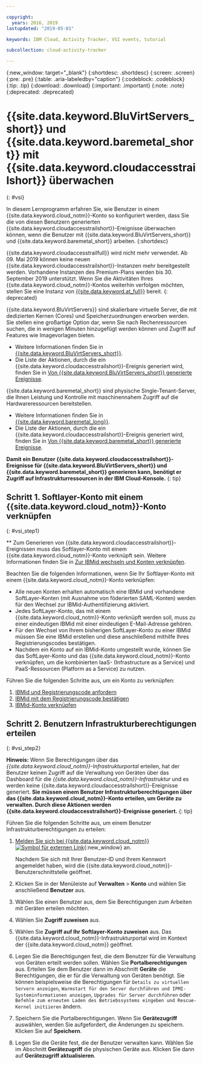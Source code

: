 ```yaml
---

copyright:
  years: 2016, 2019
lastupdated: "2019-05-01"

keywords: IBM Cloud, Activity Tracker, VSI events, tutorial

subcollection: cloud-activity-tracker

---
```


{:new_window: target="_blank"}
{:shortdesc: .shortdesc}
{:screen: .screen}
{:pre: .pre}
{:table: .aria-labeledby="caption"}
{:codeblock: .codeblock}
{:tip: .tip}
{:download: .download}
{:important: .important}
{:note: .note}
{:deprecated: .deprecated}


# {{site.data.keyword.BluVirtServers_short}} und {{site.data.keyword.baremetal_short}} mit {{site.data.keyword.cloudaccesstrailshort}} überwachen
{: #vsi}

In diesem Lernprogramm erfahren Sie, wie Benutzer in einem {{site.data.keyword.cloud_notm}}-Konto so konfiguriert werden, dass Sie die von diesen Benutzern generierten {{site.data.keyword.cloudaccesstrailshort}}-Ereignisse überwachen können, wenn die Benutzer mit {{site.data.keyword.BluVirtServers_short}} und {{site.data.keyword.baremetal_short}} arbeiten.
{:shortdesc}

{{site.data.keyword.cloudaccesstrailfull}} wird nicht mehr verwendet. Ab 09. Mai 2019 können keine neuen {{site.data.keyword.cloudaccesstrailshort}}-Instanzen mehr bereitgestellt werden. Vorhandene Instanzen des Premium-Plans werden bis 30. September 2019 unterstützt. Wenn Sie die Aktivitäten Ihres {{site.data.keyword.cloud_notm}}-Kontos weiterhin verfolgen möchten, stellen Sie eine Instanz von [{{site.data.keyword.at_full}}](/docs/services/Activity-Tracker-with-LogDNA?topic=logdnaat-getting-started#getting-started) bereit.
{: deprecated}

{{site.data.keyword.BluVirtServers}} sind skalierbare virtuelle Server, die mit dedizierten Kernen (Cores) und Speicherzuordnungen erworben werden. Sie stellen eine großartige Option dar, wenn Sie nach Rechenressourcen suchen, die in wenigen Minuten hinzugefügt werden können und Zugriff auf Features wie Imagevorlagen bieten. 
* Weitere Informationen finden Sie in [{{site.data.keyword.BluVirtServers_short}}](/docs/vsi?topic=virtual-servers-about-virtual-servers#about-virtual-servers). 
* Die Liste der Aktionen, durch die ein {{site.data.keyword.cloudaccesstrailshort}}-Ereignis generiert wird, finden Sie in [Von {{site.data.keyword.BluVirtServers_short}} generierte Ereignisse](/docs/vsi?topic=virtual-servers-at_events#at_events).

{{site.data.keyword.baremetal_short}} sind physische Single-Tenant-Server, die Ihnen Leistung und Kontrolle mit maschinennahem Zugriff auf die Hardwareressourcen bereitstellen. 
* Weitere Informationen finden Sie in [{{site.data.keyword.baremetal_long}}](/docs/bare-metal?topic=bare-metal-about#about).
* Die Liste der Aktionen, durch die ein {{site.data.keyword.cloudaccesstrailshort}}-Ereignis generiert wird, finden Sie in [Von {{site.data.keyword.baremetal_short}} generierte Ereignisse](/docs/bare-metal?topic=bare-metal-bm-at-events#bm-at-events).

**Damit ein Benutzer {{site.data.keyword.cloudaccesstrailshort}}-Ereignisse für {{site.data.keyword.BluVirtServers_short}} und {{site.data.keyword.baremetal_short}} generieren kann, benötigt er Zugriff auf Infrastrukturressourcen in der IBM Cloud-Konsole.**
{: tip}

## Schritt 1. Softlayer-Konto mit einem {{site.data.keyword.cloud_notm}}-Konto verknüpfen
{: #vsi_step1}

** Zum Generieren von {{site.data.keyword.cloudaccesstrailshort}}-Ereignissen muss das Softlayer-Konto mit einem {{site.data.keyword.cloud_notm}}-Konto verknüpft sein. Weitere Informationen finden Sie in [Zur IBMid wechseln und Konten verknüpfen](/docs/account?topic=account-unifyingaccounts#link_accounts).

Beachten Sie die folgenden Informationen, wenn Sie Ihr Softlayer-Konto mit einem {{site.data.keyword.cloud_notm}}-Konto verknüpfen:
* Alle neuen Konten erhalten automatisch eine IBMid und vorhandene SoftLayer-Konten (mit Ausnahme von föderierten SAML-Konten) werden für den Wechsel zur IBMid-Authentifizierung aktiviert.
* Jedes SoftLayer-Konto, das mit einem {{site.data.keyword.cloud_notm}}-Konto verknüpft werden soll, muss zu einer eindeutigen IBMid mit einer eindeutigen E-Mail-Adresse gehören.
* Für den Wechsel von Ihrem bisherigen SoftLayer-Konto zu einer IBMid müssen Sie eine IBMid erstellen und diese anschließend mithilfe Ihres Registrierungscodes bestätigen.
* Nachdem ein Konto auf ein IBMid-Konto umgestellt wurde, können Sie das SoftLayer-Konto und das {{site.data.keyword.cloud_notm}}-Konto verknüpfen, um die kombinierten IaaS- (Infrastructure as a Service) und PaaS-Ressourcen (Platform as a Service) zu nutzen. 

Führen Sie die folgenden Schritte aus, um ein Konto zu verknüpfen:
1. [IBMid und Registrierungscode anfordern](/docs/account?topic=account-unifyingaccounts#reqIBMidandregcode)
2. [IBMid mit dem Registrierungscode bestätigen](/docs/account?topic=account-unifyingaccounts#confIBMiduseregcode)
3. [IBMid-Konto verknüpfen](/docs/account?topic=account-unifyingaccounts#link_user_account)


## Schritt 2. Benutzern Infrastrukturberechtigungen erteilen
{: #vsi_step2}

**Hinweis:** Wenn Sie Berechtigungen über das *{{site.data.keyword.cloud_notm}}-Infrastrukturportal* erteilen, hat der Benutzer keinen Zugriff auf die Verwaltung von Geräten über das Dashboard für die *{{site.data.keyword.cloud_notm}}-Infrastruktur* und es werden keine {{site.data.keyword.cloudaccesstrailshort}}-Ereignisse generiert. **Sie müssen einem Benutzer Infrastrukturberechtigungen über das {{site.data.keyword.cloud_notm}}-Konto erteilen, um Geräte zu verwalten. Durch diese Aktionen werden {{site.data.keyword.cloudaccesstrailshort}}-Ereignisse generiert.**
{: tip}

Führen Sie die folgenden Schritte aus, um einem Benutzer Infrastrukturberechtigungen zu erteilen:

1. [Melden Sie sich bei {{site.data.keyword.cloud_notm}} ![Symbol für externen Link](../../icons/launch-glyph.svg "Symbol für externen Link")](https://cloud.ibm.com/login){:new_window} an.
    
	Nachdem Sie sich mit Ihrer Benutzer-ID und Ihrem Kennwort angemeldet haben, wird die {{site.data.keyword.cloud_notm}}-Benutzerschnittstelle geöffnet.

2. Klicken Sie in der Menüleiste auf **Verwalten** &gt; **Konto** und wählen Sie anschließend **Benutzer** aus. 

3. Wählen Sie einen Benutzer aus, dem Sie Berechtigungen zum Arbeiten mit Geräten erteilen möchten.

4. Wählen Sie **Zugriff zuweisen** aus.

5. Wählen Sie **Zugriff auf Ihr Softlayer-Konto zuweisen** aus. Das {{site.data.keyword.cloud_notm}}-Infrastrukturportal wird im Kontext der {{site.data.keyword.cloud_notm}} geöffnet.

6. Legen Sie die Berechtigungen fest, die dem Benutzer für die Verwaltung von Geräten erteilt werden sollen. Wählen Sie **Portalberechtigungen** aus. Erteilen Sie dem Benutzer dann im Abschnitt **Geräte** die Berechtigungen, die er für die Verwaltung von Geräten benötigt. Sie können beispielsweise die Berechtigungen für `Details zu virtuellen Servern anzeigen`, `Warmstart für den Server durchführen und IPMI-Systeminformationen anzeigen`, `Upgrades für Server durchführen` oder `Befehle zum erneuten Laden des Betriebssystems eingeben und Rescue-Kernel initiieren` ändern.

7. Speichern Sie die Portalberechtigungen. Wenn Sie **Gerätezugriff** auswählen, werden Sie aufgefordert, die Änderungen zu speichern. Klicken Sie auf **Speichern**.

8. Legen Sie die Geräte fest, die der Benutzer verwalten kann. Wählen Sie im Abschnitt **Gerätezugriff** die physischen Geräte aus. Klicken Sie dann auf **Gerätezugriff aktualisieren**.






